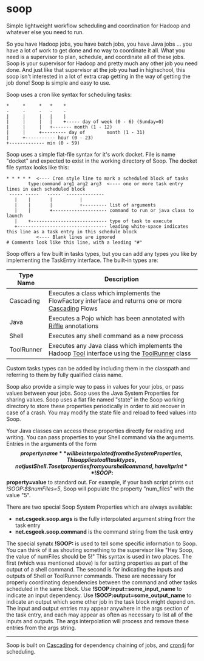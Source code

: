 soop
====

Simple lightweight workflow scheduling and coordination for Hadoop and whatever else you need to run.

So you have Hadoop jobs, you have batch jobs, you have Java jobs ... you have a lot of work to get done and no way to coordinate it all. What you need is a supervisor to plan, schedule, and coordinate all of these jobs. Soop is your supervisor for Hadoop and pretty much any other job you need done. And just like that supervisor at the job you had in highschool, this soop isn't interested in a lot of extra crap getting in the way of getting the job done! Soop is simple and easy to use. 

Soop uses a cron like syntax for scheduling tasks:
```
*     *     *   *    *  
-     -     -   -    -
|     |     |   |    |
|     |     |   |    +----- day of week (0 - 6) (Sunday=0)
|     |     |   +------- month (1 - 12)
|     |     +--------- day of        month (1 - 31)
|     +----------- hour (0 - 23)
+------------- min (0 - 59)
```

Soop uses a simple flat-file syntax for it's work docket. File is name "docket" and expected to exist in the working directory of Soop. The docket file syntax looks like this:
```
* * * * *  <---- Cron style line to mark a scheduled block of tasks
        type:command arg1 arg2 arg3  <---- one or more task entry lines in each scheduled block
 ----- -----   -----  --------------
   |    |       |          |
   |    |       |          +--------- list of arguments
   |    |       +-------------------- command to run or java class to launch
   |    +---------------------------- type of task to execute
   +--------------------------------- leading white-space indicates this line as a task entry in this schedule block
           <---- Blank lines are ignored
# Comments look like this line, with a leading "#"
```

Soop offers a few built in tasks types, but you can add any types you like by implementing the TaskEntry interface. The built-in types are:

Type Name | Description
--------- | ---------------
Cascading | Executes a class which implements the FlowFactory interface and returns one or more [Cascading](http://www.cascading.org) Flows
Java      | Executes a Pojo which has been annotated with [Riffle](https://github.com/cwensel/riffle) annotations
Shell     | Executes any shell command as a new process
ToolRunner | Executes any Java class which implements the Hadoop [Tool](http://hadoop.apache.org/docs/r2.3.0/api/org/apache/hadoop/util/Tool.html) interface using the [ToolRunner](http://hadoop.apache.org/docs/r2.3.0/api/org/apache/hadoop/util/ToolRunner.html) class

Custom tasks types can be added by including them in the classpath and referring to them by fully qualified class name.

Soop also provide a simple way to pass in values for your jobs, or pass values between your jobs. Soop uses the Java System Properties for sharing values. Soop uses a flat file named "state" in the Soop working directory to store these properties periodically in order to aid recover in case of a crash. You may modify the state file and reload to feed values into Soop.

Your Java classes can access these properties directly for reading and writing. You can pass properties to your Shell command via the arguments. Entries in the arguments of the form **$${property name}** will be interpolated from the System Properties, This applies to all task types, not just Shell. To set properties from your shell command, have it print **!SOOP:$$property=value** to standard out. For example, if your bash script prints out *!SOOP:$$numFiles=5*, Soop will populate the property "num_files" with the value "5".

There are two special Soop System Properties which are always available:
- **net.csgeek.soop.args** is the fully interpolated argument string from the task entry
- **net.csgeek.soop.command** is the command string from the task entry

The special synatx **!SOOP:** is used to tell some specific information to Soop. You can think of it as shouting something to the supervisor like "Hey Soop, the value of numFiles should be 5!" This syntax is used in two places. The first (which was mentioned above) is for setting properties as part of the output of a shell command. The second is for indicating the inputs and outputs of Shell or ToolRunner commands. These are necessary for properly coordinating dependencies between the command and other tasks scheduled in the same block. Use **!SOOP:input=some_input_name** to indicate an input dependency. Use **!SOOP:output=some_output_name** to indicate an output which some other job in the task block might depend on. The input and output entries may appear anywhere in the args section of the task entry, and each may appear as often as necessary to list all of the inputs and outputs. The args interpolation will process and remove these entries from the args string.

***
Soop is built on [Cascading](http://www.cascading.org) for dependency chaining of jobs, and [cron4j](http://www.sauronsoftware.it/projects/cron4j/) for scheduling.
